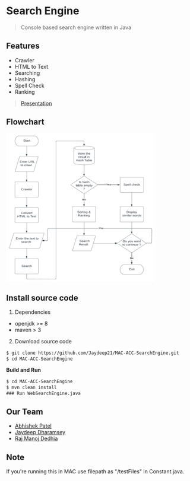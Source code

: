 # Search Engine

> Console based search engine written in Java

## Features
- Crawler
- HTML to Text
- Searching
- Hashing
- Spell Check
- Ranking

> [Presentation](https://github.com/Jaydeep21/MAC-ACC-SearchEngine/blob/master/assets/ACC_Search_Engine_PPT.pdf)

## Flowchart

<img src="https://github.com/Jaydeep21/MAC-ACC-SearchEngine/blob/master/assets/Search_Engine_FLowchart.png"  width="400" height="400">

## Install source code

1. Dependencies

* openjdk >= 8
* maven > 3

2. Download source code

```
$ git clone https://github.com/Jaydeep21/MAC-ACC-SearchEngine.git
$ cd MAC-ACC-SearchEngine
```

**Build and Run**

```
$ cd MAC-ACC-SearchEngine
$ mvn clean install
### Run WebSearchEngine.java 
```
## Our Team

- [Abhishek Patel](https://linkedin.com/in/abhishekpatelmc/)
- [Jaydeep Dharamsey](https://linkedin.com/in/jaydeepdharamsey/)
- [Raj Manoj Dedhia](https://linkedin.com/in/rajdedhia10/)


## Note 
If you're running this in MAC use filepath as "/testFiles" in Constant.java.